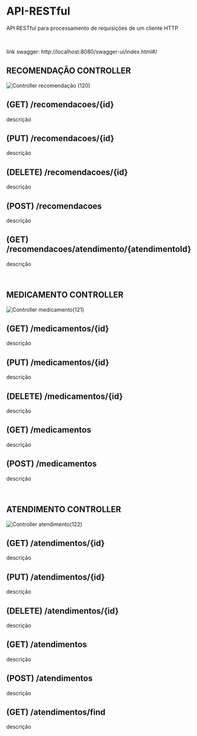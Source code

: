 # API-RESTful
API RESTful para processamento de requisições de um cliente HTTP

<br/>

link swagger: http://localhost:8080/swagger-ui/index.html#/

<h2>RECOMENDAÇÃO CONTROLLER</h2>

![Controller recomendação (120)](https://github.com/user-attachments/assets/4e2609fb-6d42-4d7e-94e4-79af46a6eabb)
## (GET) /recomendacoes/{id}
descrição
  
## (PUT) /recomendacoes/{id}
descrição

## (DELETE) /recomendacoes/{id}
descrição

## (POST) /recomendacoes
descrição

## (GET) /recomendacoes/atendimento/{atendimentoId}
descrição

<br/>

<h2>MEDICAMENTO CONTROLLER</h2>

![Controller medicamento(121)](https://github.com/user-attachments/assets/1d220bd3-b1ac-41de-aabc-ca20f576ad66)

## (GET) /medicamentos/{id}
descrição

## (PUT) /medicamentos/{id}
descrição

## (DELETE) /medicamentos/{id}
descrição

## (GET) /medicamentos
descrição

## (POST) /medicamentos
descrição

<br/>

<h2>ATENDIMENTO CONTROLLER</h2>

![Controller atendimento(122)](https://github.com/user-attachments/assets/9a756914-1970-47c2-ae0a-c15dc65a742c)

## (GET) /atendimentos/{id}
descrição

## (PUT) /atendimentos/{id}
descrição

## (DELETE) /atendimentos/{id}
descrição

## (GET) /atendimentos
descrição

## (POST) /atendimentos
descrição

## (GET) /atendimentos/find
descrição

